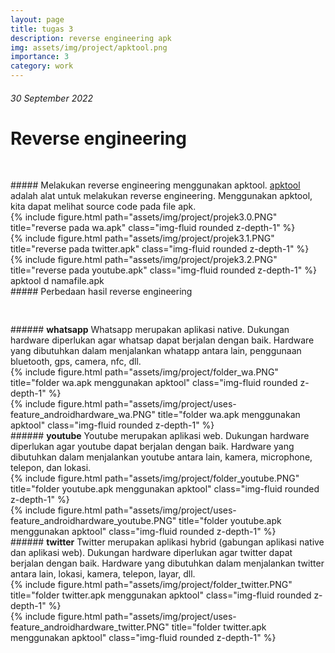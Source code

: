 ```yaml
---
layout: page
title: tugas 3
description: reverse engineering apk
img: assets/img/project/apktool.png
importance: 3
category: work
---
```


###### 30 September 2022
# Reverse engineering

<pre >

</pre >

##### Melakukan reverse engineering menggunakan apktool.
 <a href="https://github.com/iBotPeaches/Apktool" target="_blank">apktool</a> adalah alat untuk melakukan reverse engineering. Menggunakan apktool, kita dapat melihat source code pada file apk.


<div class="row">
    <div class="col-sm mt-3 mt-md-0">
        {% include figure.html path="assets/img/project/projek3.0.PNG" title="reverse pada wa.apk" class="img-fluid rounded z-depth-1" %}
    </div>
</div>

<div class="row">
    <div class="col-sm mt-3 mt-md-0">
        {% include figure.html path="assets/img/project/projek3.1.PNG" title="reverse pada twitter.apk" class="img-fluid rounded z-depth-1" %}
    </div>
</div>

<div class="row">
    <div class="col-sm mt-3 mt-md-0">
        {% include figure.html path="assets/img/project/projek3.2.PNG" title="reverse pada youtube.apk" class="img-fluid rounded z-depth-1" %}
    </div>
</div>


<div class="caption">
    apktool d namafile.apk
</div>


##### Perbedaan hasil reverse engineering

<pre >

</pre >

###### <b>whatsapp</b>
Whatsapp merupakan aplikasi native. Dukungan hardware diperlukan agar whatsap dapat berjalan dengan baik. Hardware yang dibutuhkan dalam menjalankan whatapp antara lain, penggunaan bluetooth, gps, camera, nfc, dll.
<div class="row">
    <div class="col-sm mt-3 mt-md-0">
        {% include figure.html path="assets/img/project/folder_wa.PNG" title="folder wa.apk menggunakan apktool" class="img-fluid rounded z-depth-1" %}
    </div>

     <div class="col-sm mt-3 mt-md-0">
        {% include figure.html path="assets/img/project/uses-feature_androidhardware_wa.PNG" title="folder wa.apk menggunakan apktool" class="img-fluid rounded z-depth-1" %}
    </div>

 </div>

###### <b>youtube</b>
Youtube merupakan aplikasi web. Dukungan hardware diperlukan agar youtube dapat berjalan dengan baik. Hardware yang dibutuhkan dalam menjalankan youtube antara lain, kamera, microphone, telepon, dan lokasi.

<div class="row">
    <div class="col-sm mt-3 mt-md-0">
         {% include figure.html path="assets/img/project/folder_youtube.PNG" title="folder youtube.apk menggunakan apktool" class="img-fluid rounded z-depth-1" %}
     </div>

     <div class="col-sm mt-3 mt-md-0">
         {% include figure.html path="assets/img/project/uses-feature_androidhardware_youtube.PNG" title="folder youtube.apk menggunakan apktool" class="img-fluid rounded z-depth-1" %}
    </div>
 </div>

###### <b>twitter</b>
Twitter merupakan aplikasi hybrid (gabungan aplikasi native dan aplikasi web). Dukungan hardware diperlukan agar twitter dapat berjalan dengan baik. Hardware yang dibutuhkan dalam menjalankan twitter antara lain, lokasi, kamera, telepon, layar, dll.

<div class="row">
    <div class="col-sm mt-3 mt-md-0">
        {% include figure.html path="assets/img/project/folder_twitter.PNG" title="folder twitter.apk menggunakan apktool" class="img-fluid rounded z-depth-1" %}
     </div>

     <div class="col-sm mt-3 mt-md-0">
        {% include figure.html path="assets/img/project/uses-feature_androidhardware_twitter.PNG" title="folder twitter.apk menggunakan apktool" class="img-fluid rounded z-depth-1" %}
     </div>
</div>